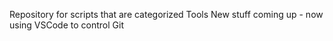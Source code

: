 Repository for scripts that are categorized Tools
New stuff coming up - now using VSCode to control Git